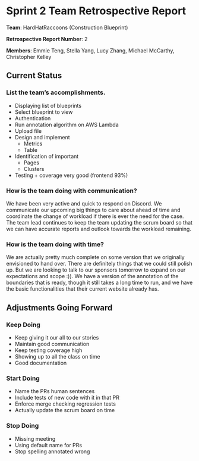 # Sprint 2 Team Retrospective Report

**Team**: HardHatRaccoons (Construction Blueprint)

**Retrospective Report Number**: 2

**Members**: Emmie Teng, Stella Yang, Lucy Zhang, Michael McCarthy, Christopher Kelley


## Current Status

### List the team’s accomplishments.
- Displaying list of blueprints
- Select blueprint to view
- Authentication
- Run annotation algorithm on AWS Lambda
- Upload file
- Design and implement
    - Metrics
    - Table
- Identification of important
    - Pages
    - Clusters
- Testing + coverage very good (frontend 93%)


### How is the team doing with communication?
We have been very active and quick to respond on Discord. We communicate our upcoming big things to care about ahead of time and coordinate the change of workload if there is ever the need for the case. The team lead continues to keep the team updating the scrum board so that we can have accurate reports and outlook towards the workload remaining. 
 

###  How is the team doing with time? 
We are actually pretty much complete on some version that we originally envisioned to hand over. There are definitely things that we could still polish up. But we are looking to talk to our sponsors tomorrow to expand on our expectations and scope :)). We have a version of the annotation of the boundaries that is ready, though it still takes a long time to run, and we have the basic functionalities that their current website already has. 



## Adjustments Going Forward

### Keep Doing
- Keep giving it our all to our stories
- Maintain good communication
- Keep testing coverage high
- Showing up to all the class on time
- Good documentation
 

### Start Doing
- Name the PRs human sentences
- Include tests of new code with it in that PR
- Enforce merge checking regression tests
- Actually update the scrum board on time


### Stop Doing
- Missing meeting
- Using default name for PRs
- Stop spelling annotated wrong
